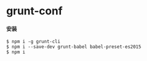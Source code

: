 # grunt-conf

#### 安装
```
$ npm i -g grunt-cli
$ npm i --save-dev grunt-babel babel-preset-es2015
$ npm i 
``` 